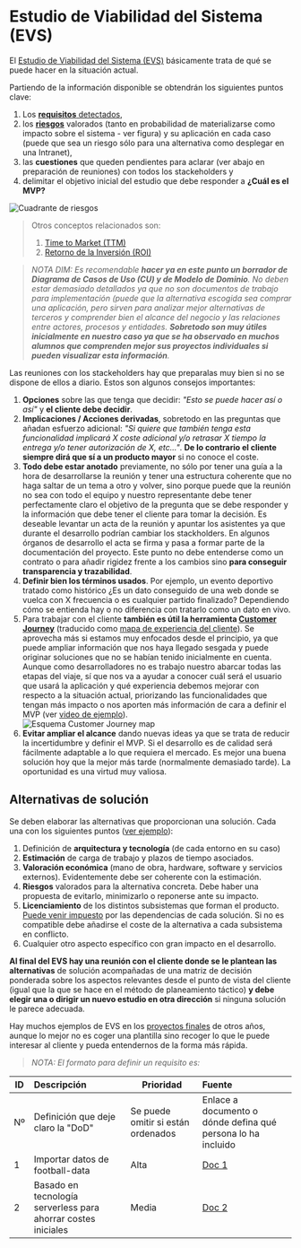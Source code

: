# Estudio de Viabilidad del Sistema (EVS)

El [Estudio de Viabilidad del Sistema (EVS)](https://es.wikipedia.org/wiki/An%C3%A1lisis_de_viabilidad) básicamente trata de qué se puede hacer en la situación actual.

Partiendo de la información disponible se obtendrán los siguientes puntos clave:
1. Los [**requisitos** detectados](https://dim.institutomilitar.com/shared/NIeUthgV0xdIKPlkK9CXDGS1bjnbN1aoU8O1nqVb18D),
1. los [**riesgos**](https://es.wikipedia.org/wiki/Riesgo) valorados (tanto en probabilidad de materializarse como impacto sobre el sistema - ver figura) y su aplicación en cada caso (puede que sea un riesgo sólo para una alternativa como desplegar en una Intranet),
1. las **cuestiones** que queden pendientes para aclarar (ver abajo en preparación de reuniones) con todos los stackeholders y
1. delimitar el objetivo inicial del estudio que debe responder a **¿Cuál es el MVP?**

![Cuadrante de riesgos](https://www.incibe.es/sites/default/files/contenidos/blog/20210608_gestion_riesgos_ciberseguros/mapa_de_riesgos.png)

> Otros conceptos relacionados son:
> 1. [Time to Market (TTM)](https://en.wikipedia.org/wiki/Time_to_market)
> 1. [Retorno de la Inversión (ROI)](https://en.wikipedia.org/wiki/Return_on_investment)

> _NOTA DIM: Es recomendable **hacer ya en este punto un borrador de Diagrama de Casos de Uso (CU) y de Modelo de Dominio**. No deben estar demasiado detallados ya que no son documentos de trabajo para implementación (puede que la alternativa escogida sea comprar una aplicación, pero sirven para analizar mejor alternativas de terceros y comprender bien el alcance del negocio y las relaciones entre actores, procesos y entidades. **Sobretodo son muy útiles inicialmente en nuestro caso ya que se ha observado en muchos alumnos que comprenden mejor sus proyectos individuales si pueden visualizar esta información**._

Las reuniones con los stackeholders hay que preparalas muy bien si no se dispone de ellos a diario. Estos son algunos consejos importantes:
1. **Opciones** sobre las que tenga que decidir: _"Esto se puede hacer así o así"_ y **el cliente debe decidir**.
1. **Implicaciones / Acciones derivadas**, sobretodo en las preguntas que añadan esfuerzo adicional: _"Si quiere que también tenga esta funcionalidad implicará X coste adicional y/o retrasar X tiempo la entrega y/o tener autorización de X, etc..."_. **De lo contrario el cliente siempre dirá que sí a un producto mayor** si no conoce el coste.
1. **Todo debe estar anotado** previamente, no sólo por tener una guía a la hora de desarrollarse la reunión y tener una estructura coherente que no haga saltar de un tema a otro y volver, sino porque puede que la reunión no sea con todo el equipo y nuestro representante debe tener perfectamente claro el objetivo de la pregunta que se debe responder y la información que debe tener el cliente para tomar la decisión. Es deseable levantar un acta de la reunión y apuntar los asistentes ya que durante el desarrollo podrían cambiar los stackholders. En algunos órganos de desarrollo el acta se firma y pasa a formar parte de la documentación del proyecto. Este punto no debe entenderse como un contrato o para añadir rigidez frente a los cambios sino **para conseguir transparencia y trazabilidad**.
1. **Definir bien los términos usados**. Por ejemplo, un evento deportivo tratado como histórico ¿Es un dato conseguido de una web donde se vuelca con X frecuencia o es cualquier partido finalizado? Dependiendo cómo se entienda hay o no diferencia con tratarlo como un dato en vivo.
1. Para trabajar con el cliente **también es útil la herramienta [Customer Journey](https://en.wikipedia.org/wiki/Customer_experience#Customer_journey_mapping)** (traducido como [mapa de experiencia del cliente](https://www.syndesis.mx/post/2017/01/08/mapa-de-la-experiencia-del-cliente)). Se aprovecha más si estamos muy enfocados desde el principio, ya que puede ampliar información que nos haya llegado sesgada y puede originar soluciones que no se habían tenido inicialmente en cuenta. Aunque como desarrolladores no es trabajo nuestro abarcar todas las etapas del viaje, sí que nos va a ayudar a conocer cuál será el usuario que usará la aplicación y qué experiencia debemos mejorar con respecto a la situación actual, priorizando las funcionalidades que tengan más impacto o nos aporten más información de cara a definir el MVP (ver [video de ejemplo](https://www.youtube.com/watch?v=PTk_KncCivE)).  
![Esquema Customer Journey map](https://uxpressia.com/examples/export/cjm/cjm.png)
1. **Evitar ampliar el alcance** dando nuevas ideas ya que se trata de reducir la incertidumbre y definir el MVP. Si el desarrollo es de calidad será fácilmente adaptable a lo que requiera el mercado. Es mejor una buena solución hoy que la mejor más tarde (normalmente demasiado tarde). La oportunidad es una virtud muy valiosa.

## Alternativas de solución
Se deben elaborar las alternativas que proporcionan una solución. Cada una con los siguientes puntos ([ver ejemplo](https://git.institutomilitar.com/proyectos-finales/tizona/-/wikis/1.-EVS/2.-Estudio-Alternativas#1-desarrollo-propio)):
1. Definición de **arquitectura y tecnología** (de cada entorno en su caso)
1. **Estimación** de carga de trabajo y plazos de tiempo asociados.
1. **Valoración económica** (mano de obra, hardware, software y servicios externos). Evidentemente debe ser coherente con la estimación.
1. **Riesgos** valorados para la alternativa concreta. Debe haber una propuesta de evitarlo, minimizarlo o reponerse ante su impacto.
1. **Licenciamiento** de los distintos subsistemas que forman el producto. [Puede venir impuesto](https://en.wikipedia.org/wiki/Comparison_of_free_and_open-source_software_licences) por las dependencias de cada solución. Si no es compatible debe añadirse el coste de la alternativa a cada subsistema en conflicto.
1. Cualquier otro aspecto específico con gran impacto en el desarrollo.

**Al final del EVS hay una reunión con el cliente donde se le plantean las alternativas** de solución acompañadas de una matriz de decisión ponderada sobre los aspectos relevantes desde el punto de vista del cliente (igual que la que se hace en el método de planeamiento táctico) **y debe elegir una o dirigir un nuevo estudio en otra dirección** si ninguna solución le parece adecuada.

Hay muchos ejemplos de EVS en los [proyectos finales](https://git.institutomilitar.com/proyectos-finales) de otros años, aunque lo mejor no es coger una plantilla sino recoger lo que le puede interesar al cliente y pueda entendernos de la forma más rápida.

> _NOTA: El formato para definir un requisito es:_  

| ID | Descripción | Prioridad | Fuente |
|---|:---|---|:---|
| Nº | Definición que deje claro la "DoD" | Se puede omitir si están ordenados | Enlace a documento o dónde defina qué persona lo ha incluido |
| 1 | Importar datos de football-data | Alta | [Doc 1](https://16khs695mehu6grk1ykq.institutomilitar.com/Requisitos%20Datos%20Deportivos.docx) |
| 2 | Basado en tecnología serverless para ahorrar costes iniciales | Media | [Doc 2](https://github.com/DptoSIC/DatosDeportivos) |  

